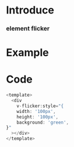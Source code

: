 # Introduce

### element flicker

# Example

<div v-flicker :style="{
    width: '100px',
    height: '100px',
    background: 'green',
}"></div>

# Code

```js
<template>
  <div
    v-flicker:style="{
    width: '100px',
    height: '100px',
    background: 'green',
}"
  ></div>
</template>
```
